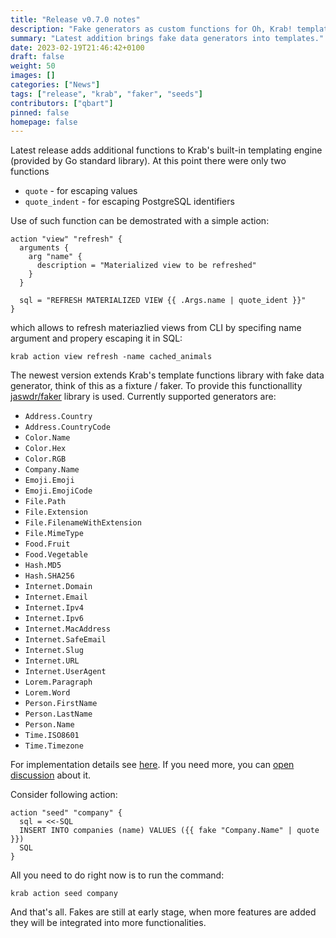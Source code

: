 ```yaml
---
title: "Release v0.7.0 notes"
description: "Fake generators as custom functions for Oh, Krab! templating engine."
summary: "Latest addition brings fake data generators into templates."
date: 2023-02-19T21:46:42+0100
draft: false
weight: 50
images: []
categories: ["News"]
tags: ["release", "krab", "faker", "seeds"]
contributors: ["qbart"]
pinned: false
homepage: false
---
```


Latest release adds additional functions to Krab's built-in templating engine (provided by Go standard library).
At this point there were only two functions

- `quote` - for escaping values
- `quote_indent` - for escaping PostgreSQL identifiers

Use of such function can be demostrated with a simple action:

```hcl
action "view" "refresh" {
  arguments {
    arg "name" {
      description = "Materialized view to be refreshed"
    }
  }

  sql = "REFRESH MATERIALIZED VIEW {{ .Args.name | quote_ident }}"
}
```

which allows to refresh materiazlied views from CLI by specifing name argument and propery escaping it in SQL:

```
krab action view refresh -name cached_animals
```

The newest version extends Krab's template functions library with fake data generator, think of this as a fixture / faker.
To provide this functionallity [jaswdr/faker](https://github.com/jaswdr/faker) library is used.
Currently supported generators are:

- `Address.Country`
- `Address.CountryCode`
- `Color.Name`
- `Color.Hex`
- `Color.RGB`
- `Company.Name`
- `Emoji.Emoji`
- `Emoji.EmojiCode`
- `File.Path`
- `File.Extension`
- `File.FilenameWithExtension`
- `File.MimeType`
- `Food.Fruit`
- `Food.Vegetable`
- `Hash.MD5`
- `Hash.SHA256`
- `Internet.Domain`
- `Internet.Email`
- `Internet.Ipv4`
- `Internet.Ipv6`
- `Internet.MacAddress`
- `Internet.SafeEmail`
- `Internet.Slug`
- `Internet.URL`
- `Internet.UserAgent`
- `Lorem.Paragraph`
- `Lorem.Word`
- `Person.FirstName`
- `Person.LastName`
- `Person.Name`
- `Time.ISO8601`
- `Time.Timezone`

For implementation details see [here](https://github.com/ohkrab/krab/blob/8e1e35da75e8103a731e3749f474153ccdd10665/krabtpl/fake.go).
If you need more, you can [open discussion](https://github.com/ohkrab/krab/discussions/categories/ideas) about it.

Consider following action:

```hcl
action "seed" "company" {
  sql = <<-SQL
  INSERT INTO companies (name) VALUES ({{ fake "Company.Name" | quote }})
  SQL
}
```

All you need to do right now is to run the command:

```
krab action seed company
```

And that's all. Fakes are still at early stage, when more features are added they will be integrated into more functionalities.
